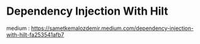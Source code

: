 # Dependency Injection With Hilt
medium : https://sametkemalozdemir.medium.com/dependency-injection-with-hilt-fa253541afb7
